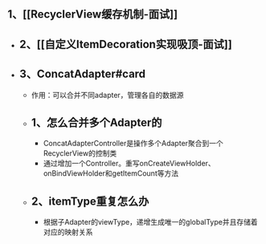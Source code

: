 ## 1、[[RecyclerView缓存机制-面试]]
- ## 2、[[自定义ItemDecoration实现吸顶-面试]]
- ## 3、ConcatAdapter#card
	- 作用：可以合并不同adapter，管理各自的数据源
	- ## 1、怎么合并多个Adapter的
		- ConcatAdapterController是操作多个Adapter聚合到一个RecyclerView的控制类
		- 通过增加一个Controller。重写onCreateViewHolder、onBindViewHolder和getItemCount等方法
	- ## 2、itemType重复怎么办
		- 根据子Adapter的viewType，递增生成唯一的globalType并且存储着对应的映射关系
